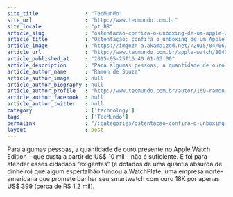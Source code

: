 ```yaml
---
site_title               : "TecMundo"
site_url                 : "http://www.tecmundo.com.br"
site_locale              : "pt_BR"
article_slug             : "ostentacao-confira-o-unboxing-de-um-apple-watch-banhado-a-ouro-18k-video"
article_title            : "Ostentação: confira o unboxing de um Apple Watch banhado a ouro 18K [vídeo]"
article_image            : "https://imgnzn-a.akamaized.net//2015/04/06/06145023299637-t1200x480.jpg"
article_url              : "http://www.tecmundo.com.br/apple-watch/80478-ostentacao-confira-unboxing-apple-watch-banhado-ouro-18k-video.htm"
article_published_at     : "2015-05-25T16:40:01-03:00"
article_description      : "Para algumas pessoas, a quantidade de ouro presente no Apple Watch Edition – que custa a partir de US$ 10 mil – não é suficiente. E foi para atender esses cidadãos “exigentes” (e dotados de uma quantia absurda de dinheiro) que algum espertalhão fundou a WatchPlate, uma empresa norte-americana que promete banhar seu smartwatch com ouro 18K por apenas US$ 399 (cerca de R$ 1,2 mil)."
article_author_name      : "Ramon de Souza"
article_author_image     : null
article_author_biography : null
article_author_profile   : "http://www.tecmundo.com.br/autor/169-ramon-de-souza/"
article_author_facebook  : null
article_author_twitter   : null
category                 : ['technology']
tags                     : ['TecMundo']
permalink                : "/:categories/ostentacao-confira-o-unboxing-de-um-apple-watch-banhado-a-ouro-18k-video/"
layout                   : post
---
```


Para algumas pessoas, a quantidade de ouro presente no Apple Watch Edition – que custa a partir de US$ 10 mil – não é suficiente. E foi para atender esses cidadãos “exigentes” (e dotados de uma quantia absurda de dinheiro) que algum espertalhão fundou a WatchPlate, uma empresa norte-americana que promete banhar seu smartwatch com ouro 18K por apenas US$ 399 (cerca de R$ 1,2 mil).
